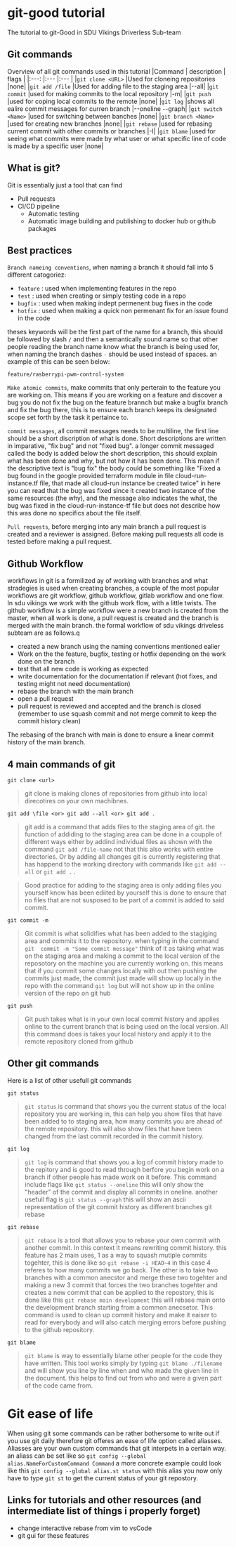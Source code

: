 # git-good tutorial
The tutorial to git-Good in SDU Vikings Driverless Sub-team

## Git commands 
Overview of all git commands used in this tutorial
|Command                    | description                                                                                                                                                   | flags    | 
|:---:                      |:---                                                                                                                                                           |:---    |
|`git clone <URL>`          |Used for cloneing repositories                                                                                                                                 |none|
|`git add /file`            |Used for adding file to the staging area                                                                                                                       |--all|
|`git commit`               |used for making commits to the local repository                                                                                                                |-m|
|`git push`                 |used for coping local commits to the remote                                                                                                                    |none|
|`git log`                  |shows all ealire commit messages for curren branch                                                                                                             |--oneline --graph|
|`git switch <Name>`        |used for switching between banches                                                                                                                             |none|
|`git branch <Name>`        |used for creating new branches                                                                                                                                 |none|
|`git rebase`               |used for rebasing current commit with other  commits or branches                                                                                                            |-I|
|`git blame`                |used for seeing what commits were made by what user or what specific line of code is made by a specific user                                                   |none|

## What is git?
Git is essentially just a tool that can find 

* Pull requests
* CI/CD pipeline
    * Automatic testing
    * Automatic image building and publishing to docker hub or github packages

## Best practices

`Branch nameing conventions`, when naming a branch it should fall into 5 different catogoriez: 
- `feature` : used when implementing features in the repo
- `test` : used when creating or simply testing code in a repo
- `bugfix` : used when making indept permenent bug fixes in the code
- `hotfix` : used when making a quick non permenant fix for an issue found in the code

theses keywords will be the first part of the name for a branch, this should be followed by slash `/` and then a semantically sound name so that other people reading the branch name know what the branch is being used for, when naming the branch dashes `-` should be used instead of spaces. an example of this can be seen below:

    feature/rasberrypi-pwm-control-system

`Make atomic commits`, make commits that only perterain to the feature you are working on. This means if you are working on a feature and discover a bug you do not fix the bug on the feature brannch but make a bugfix branch and fix the bug there, this is to ensure each branch keeps its designated scope set forth by the task it pertaince to.

`commit messages`, all commit messages needs to be multiline, the first line should be a short discription of what is done. Short descriptions are written in imparative, "fix bug" and not "fixed bug". a longer commit messaged called the body is added below the short description, this should explain what has been done and why, but not how it has been done. This mean if the descriptive text is "bug fix" the body could be something like "Fixed a bug found in the google provided terraform module in file cloud-run-instance.tf file, that made all cloud-run instance be created twice" in here you can read that the bug was fixed since it created two instance of the same resources (the why), and the message also indicates the what, the bug was fixed in the cloud-run-instance-tf file but does not describe how this was done no specifics about the file itself.

`Pull requests`, before merging into any main branch a pull request is created and a reviewer is assigned. Before making pull requests all code is tested before making a pull request.

## Github Workflow
workflows in git is a formilized ay of working with branches and what stradegies is used when creating branches, a couple of the most popular workflows are git workflow, github workflow, gitlab workflow and one flow. In sdu vikings we work with the github work flow, with a little twists. The github workflow is a simple workflow were a new branch is created from the master, when all work is done, a pull request is created and the branch is merged with the main branch. the formal workflow of sdu vikings driveless subteam are as follows.q

- created a new branch using the naming conventions mentioned ealier
- Work on the the feature, bugfix, testing or hotfix depending on the work done on the branch
- test that all new code is working as expected
- write documentation for the documentation if relevant (hot fixes, and testing might not need documentation)
- rebase the branch with the main branch
- open a pull request
- pull request is reviewed and accepted and the branch is closed (remember to use squash commit and not merge commit to keep the commit history clean)

The rebasing of the branch with main is done to ensure a linear commit history of the main branch.

## 4 main commands of git 
    git clone <url>
>git clone is making clones of repositories from github into local direcotires on your own machibnes.

    
    git add \file <or> git add --all <or> git add .
>git add is a command that adds files to the staging area of git. the function 
of addiding to the staging area can be done in a coupple of different ways either
by addind individual files as shown with the command `git add /file-name` not that this also works with entire directories.
Or by adding all changes git is currently registering that has happend to the working directory with commands like `git add --all` or  `git add .` .

>Good practice for adding to the staging area is only adding files you yourself know has been ediited by yourself
this is done to ensure that no files that are not susposed  to be part of a commit is added to said commit. 
    
    git commit -m
>Git commit is what solidifies what has been added to the stagiging area and commits it to the repository. when typing in the command `git  commit -m "Some commit message"` think of it as taking what was on the staging area and making a commit to the local version of the reposotory on the machine you are currently working on. this means that if you commit some changes locally with out then pushing the commits just made, the commit just made will show up locally in the repo with the command `git log` but will not show up in the online version of the repo on git hub

    git push

>Git push takes what is in your own local commit history and applies online to the current branch that is being used on the local version. All this command does is takes your local history and apply it to the remote repository cloned from github

## Other git commands
Here is a list of other usefull git commands 
    
    git status 
>`git status` is command that shows you the current status of the local repository you are working in, this can help you show files that have been added to to staging area, how many commits you are ahead of the remote repository. this will also show files that have been changed from the last commit recorded in the commit history.
    
    git log
>`git log` is command that shows you a log of commit history made to the repitory and is good to read through berfore you begin work on a branch if other people has made work on it before. This command include flags like  `git status --oneline` this will only show the "header" of the commit and display all commits in oneline. another usefull flag is `git status --graph` this will show an ascii representation of the git commit history as different branches git rebase

    git rebase
> `git rebase` is a tool that allows you to rebase your own commit with another commit. In this context it means rewriting commit history. this feature has 2 main uses, 1 as a way to squash mutiple commits togehter, this is done like so `git rebase -i HEAD~4` in this case 4 referes to how many commits we go back. The other is to take two branches with a common anecstor and merge these two togehter and making a new 3 commit that forces the two branches togehter and creates a new commit that can be applied to the repostory, this is done like this `git rebase main development` this will rebase main onto the development branch starting from a common anecsetor. 
This command is used to clean up commit history and make it eaiser to read for everybody and will also catch merging errors before pushing to the github repository.  

    git blame
>  `git blame` is way to essentially blame other people for the code they have written. This tool works simply by typing `git blame ./filename` and will show you line by line when and who made the given line in the document. this helps to find out from who and were a given part of the code came from.


# Git ease of life 
When using git some commands can be rather bothersome to write out if you use git daily therefore git offeres an ease of life option called aliasses. Aliasses are your own custom commands that git interpets in a certain way.
an aliass can be set like so `git config --global alias.NameForCustomCommand Command` a more concrete example could look like this `git config --global alias.st status` with this alias you now only have to type `git st` to get the current status of your git repostory.



## Links for tutorials and other resources (and intermediate list of things i properly forget)
* change interactive rebase from vim to vsCode
* git gui for these features



